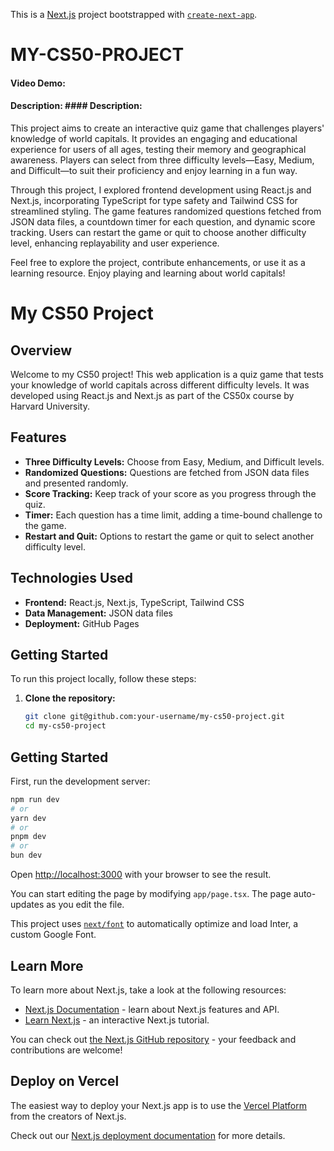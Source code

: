 This is a [Next.js](https://nextjs.org/) project bootstrapped with [`create-next-app`](https://github.com/vercel/next.js/tree/canary/packages/create-next-app).

# MY-CS50-PROJECT
#### Video Demo:  <URL HERE>
#### Description: #### Description:
This project aims to create an interactive quiz game that challenges players' knowledge of world capitals. It provides an engaging and educational experience for users of all ages, testing their memory and geographical awareness. Players can select from three difficulty levels—Easy, Medium, and Difficult—to suit their proficiency and enjoy learning in a fun way.

Through this project, I explored frontend development using React.js and Next.js, incorporating TypeScript for type safety and Tailwind CSS for streamlined styling. The game features randomized questions fetched from JSON data files, a countdown timer for each question, and dynamic score tracking. Users can restart the game or quit to choose another difficulty level, enhancing replayability and user experience.

Feel free to explore the project, contribute enhancements, or use it as a learning resource. Enjoy playing and learning about world capitals!


# My CS50 Project

## Overview
Welcome to my CS50 project! This web application is a quiz game that tests your knowledge of world capitals across different difficulty levels. It was developed using React.js and Next.js as part of the CS50x course by Harvard University.

## Features
- **Three Difficulty Levels:** Choose from Easy, Medium, and Difficult levels.
- **Randomized Questions:** Questions are fetched from JSON data files and presented randomly.
- **Score Tracking:** Keep track of your score as you progress through the quiz.
- **Timer:** Each question has a time limit, adding a time-bound challenge to the game.
- **Restart and Quit:** Options to restart the game or quit to select another difficulty level.

## Technologies Used
- **Frontend:** React.js, Next.js, TypeScript, Tailwind CSS
- **Data Management:** JSON data files
- **Deployment:** GitHub Pages

## Getting Started
To run this project locally, follow these steps:

1. **Clone the repository:**
   ```bash
   git clone git@github.com:your-username/my-cs50-project.git
   cd my-cs50-project


## Getting Started

First, run the development server:

```bash
npm run dev
# or
yarn dev
# or
pnpm dev
# or
bun dev
```

Open [http://localhost:3000](http://localhost:3000) with your browser to see the result.

You can start editing the page by modifying `app/page.tsx`. The page auto-updates as you edit the file.

This project uses [`next/font`](https://nextjs.org/docs/basic-features/font-optimization) to automatically optimize and load Inter, a custom Google Font.

## Learn More

To learn more about Next.js, take a look at the following resources:

- [Next.js Documentation](https://nextjs.org/docs) - learn about Next.js features and API.
- [Learn Next.js](https://nextjs.org/learn) - an interactive Next.js tutorial.

You can check out [the Next.js GitHub repository](https://github.com/vercel/next.js/) - your feedback and contributions are welcome!

## Deploy on Vercel

The easiest way to deploy your Next.js app is to use the [Vercel Platform](https://vercel.com/new?utm_medium=default-template&filter=next.js&utm_source=create-next-app&utm_campaign=create-next-app-readme) from the creators of Next.js.

Check out our [Next.js deployment documentation](https://nextjs.org/docs/deployment) for more details.
